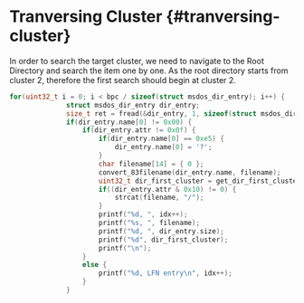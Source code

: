# Tranversing Cluster {#tranversing-cluster}

In order to search the target cluster, we need to navigate to the Root Directory and search the item one by one. As the root directory starts from cluster 2, therefore the first search should begin at cluster 2.

```c
for(uint32_t i = 0; i < bpc / sizeof(struct msdos_dir_entry); i++) {
              struct msdos_dir_entry dir_entry;
              size_t ret = fread(&dir_entry, 1, sizeof(struct msdos_dir_entry), fp);
              if(dir_entry.name[0] != 0x00) {
                  if(dir_entry.attr != 0x0f) {
                      if(dir_entry.name[0] == 0xe5) {
                          dir_entry.name[0] = '?';
                      }
                      char filename[14] = { 0 };
                      convert_83filename(dir_entry.name, filename);
                      uint32_t dir_first_cluster = get_dir_first_cluster(&dir_entry);
                      if((dir_entry.attr & 0x10) != 0) {
                          strcat(filename, "/");
                      }
                      printf("%d, ", idx++);
                      printf("%s, ", filename);
                      printf("%d, ", dir_entry.size);
                      printf("%d", dir_first_cluster);
                      printf("\n");
                  }
                  else {
                      printf("%d, LFN entry\n", idx++);
                  }
              }
```